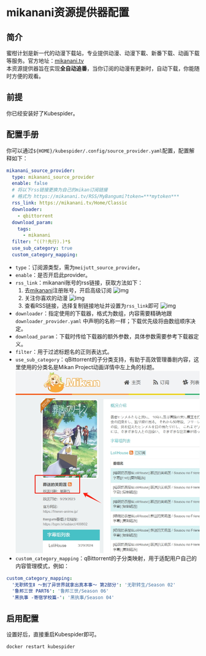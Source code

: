 # mikanani资源提供器配置
## 简介
蜜柑计划是新一代的动漫下载站，专业提供动漫、动漫下載、新番下载、动画下载等服务。官方地址：[mikanani.tv](https://mikanani.tv/)  
本资源提供器旨在实现**全自动追番**，当你订阅的动漫有更新时，自动下载，你能随时方便的观看。

## 前提
你已经安装好了Kubespider。

## 配置手册
你可以通过`${HOME}/kubespider/.config/source_provider.yaml`配置，配置解释如下：
```yaml
mikanani_source_provider:
  type: mikanani_source_provider
  enable: false
  # 将以下rss链接更换为自己的mikan订阅链接
  # 格式为 https://mikanani.tv/RSS/MyBangumi?token=***mytoken***
  rss_link: https://mikanani.tv/Home/Classic
  downloader:
    - qbittorrent
  download_param:
    tags:
      - mikanani
  filter: ^((?!先行).)*$
  use_sub_category: true
  custom_category_mapping:
```

* `type`：订阅源类型，需为`meijutt_source_provider`。
* `enable`：是否开启此provider。  
* `rss_link`：mikanani账号的rss链接，获取方法如下：  
  1. 去[mikanani](https://mikanani.me/)注册账号，开启高级订阅 
   ![img](images/mikanani_source_provider_cfg_1.jpg)
  2. 关注你喜欢的动漫
   ![img](images/mikanani_source_provider_cfg_2.jpg)
  3. 查看RSS链接，选择复制链接地址并设置为`rss_link`即可
   ![img](images/mikanani_source_provider_cfg_3.jpg)
* `downloader`：指定使用的下载器，格式为数组，内容需要精确地跟 `downloader_provider.yaml` 中声明的名称一样；下载优先级将由数组顺序决定。
* `download_param`：下载时传给下载器的额外参数，具体参数需要参考下载器定义。
* `filter`：用于过滤标题名的正则表达式。
* `use_sub_category`：qBittorrent的子分类支持，有助于高效管理番剧内容，这里使用的分类名是Mikan Project动画详情中左上角的标题。
   ![img](images/4.png)
* `custom_category_mapping`：qBittorrent的子分类映射，用于适配用户自己的内容管理模式，例如：

```yaml
custom_category_mapping:
  '无职转生Ⅱ ～到了异世界就拿出真本事～ 第2部分': '无职转生/Season 02'
  '鲁邦三世 PART6': '鲁邦三世/Season 06'
  '黑执事 -寄宿学校篇-': '黑执事/Season 04'
```

## 启用配置
设置好后，直接重启Kubespider即可。
```sh
docker restart kubespider
```
